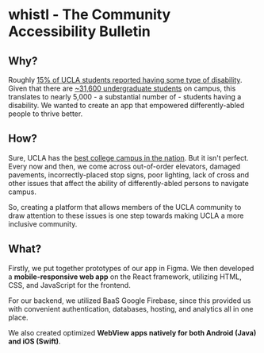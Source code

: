 # whistl - The Community Accessibility Bulletin

## Why?

Roughly [15% of UCLA students reported having some type of disability](https://sairo.ucla.edu/file/4317cf06-d7d3-4464-95f6-dde3786e7820).
Given that there are [~31,600 undergraduate students](https://www.ucla.edu/about/facts-and-figures) on campus, this translates to nearly 5,000 - a substantial number of - students having a disability. We wanted to create an app that empowered differently-abled people to thrive better.

## How?

Sure, UCLA has the [best college campus in the nation](https://www.niche.com/colleges/search/best-college-campuses/). But it isn't perfect. Every now and then, we come across out-of-order elevators, damaged pavements, incorrectly-placed stop signs, poor lighting, lack of cross and other issues that affect the ability of differently-abled persons to navigate campus.

So, creating a platform that allows members of the UCLA community to draw attention to these issues is one step towards making UCLA a more inclusive community.

## What?

Firstly, we put together prototypes of our app in Figma. We then developed a **mobile-responsive web app** on the React framework, utilizing HTML, CSS, and JavaScript for the frontend.

For our backend, we utilized BaaS Google Firebase, since this provided us with convenient authentication, databases, hosting, and analytics all in one place.

We also created optimized **WebView apps natively for both Android (Java) and iOS (Swift)**.
